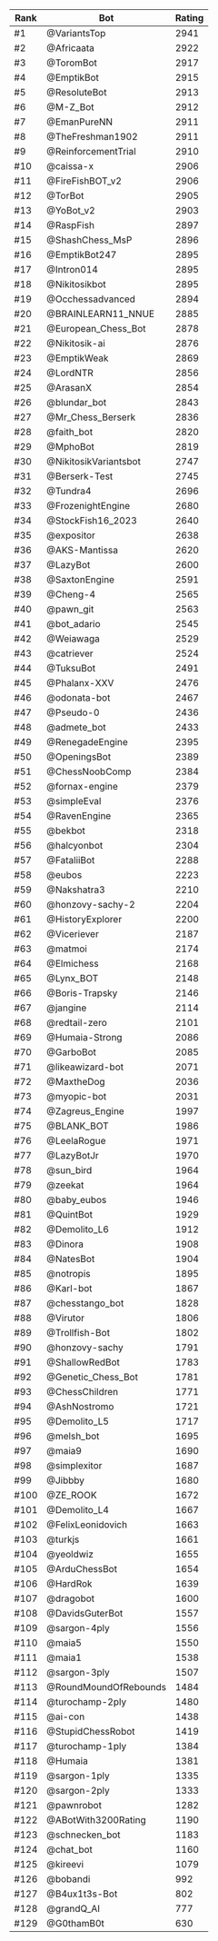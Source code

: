 Rank|Bot|Rating
---|---|---
#1|@VariantsTop|2941
#2|@Africaata|2922
#3|@ToromBot|2917
#4|@EmptikBot|2915
#5|@ResoluteBot|2913
#6|@M-Z_Bot|2912
#7|@EmanPureNN|2911
#8|@TheFreshman1902|2911
#9|@ReinforcementTrial|2910
#10|@caissa-x|2906
#11|@FireFishBOT_v2|2906
#12|@TorBot|2905
#13|@YoBot_v2|2903
#14|@RaspFish|2897
#15|@ShashChess_MsP|2896
#16|@EmptikBot247|2895
#17|@Intron014|2895
#18|@Nikitosikbot|2895
#19|@Occhessadvanced|2894
#20|@BRAINLEARN11_NNUE|2885
#21|@European_Chess_Bot|2878
#22|@Nikitosik-ai|2876
#23|@EmptikWeak|2869
#24|@LordNTR|2856
#25|@ArasanX|2854
#26|@blundar_bot|2843
#27|@Mr_Chess_Berserk|2836
#28|@faith_bot|2820
#29|@MphoBot|2819
#30|@NikitosikVariantsbot|2747
#31|@Berserk-Test|2745
#32|@Tundra4|2696
#33|@FrozenightEngine|2680
#34|@StockFish16_2023|2640
#35|@expositor|2638
#36|@AKS-Mantissa|2620
#37|@LazyBot|2600
#38|@SaxtonEngine|2591
#39|@Cheng-4|2565
#40|@pawn_git|2563
#41|@bot_adario|2545
#42|@Weiawaga|2529
#43|@catriever|2524
#44|@TuksuBot|2491
#45|@Phalanx-XXV|2476
#46|@odonata-bot|2467
#47|@Pseudo-0|2436
#48|@admete_bot|2433
#49|@RenegadeEngine|2395
#50|@OpeningsBot|2389
#51|@ChessNoobComp|2384
#52|@fornax-engine|2379
#53|@simpleEval|2376
#54|@RavenEngine|2365
#55|@bekbot|2318
#56|@halcyonbot|2304
#57|@FataliiBot|2288
#58|@eubos|2223
#59|@Nakshatra3|2210
#60|@honzovy-sachy-2|2204
#61|@HistoryExplorer|2200
#62|@Viceriever|2187
#63|@matmoi|2174
#64|@Elmichess|2168
#65|@Lynx_BOT|2148
#66|@Boris-Trapsky|2146
#67|@jangine|2114
#68|@redtail-zero|2101
#69|@Humaia-Strong|2086
#70|@GarboBot|2085
#71|@likeawizard-bot|2071
#72|@MaxtheDog|2036
#73|@myopic-bot|2031
#74|@Zagreus_Engine|1997
#75|@BLANK_BOT|1986
#76|@LeelaRogue|1971
#77|@LazyBotJr|1970
#78|@sun_bird|1964
#79|@zeekat|1964
#80|@baby_eubos|1946
#81|@QuintBot|1929
#82|@Demolito_L6|1912
#83|@Dinora|1908
#84|@NatesBot|1904
#85|@notropis|1895
#86|@Karl-bot|1867
#87|@chesstango_bot|1828
#88|@Virutor|1806
#89|@Trollfish-Bot|1802
#90|@honzovy-sachy|1791
#91|@ShallowRedBot|1783
#92|@Genetic_Chess_Bot|1781
#93|@ChessChildren|1771
#94|@AshNostromo|1721
#95|@Demolito_L5|1717
#96|@melsh_bot|1695
#97|@maia9|1690
#98|@simplexitor|1687
#99|@Jibbby|1680
#100|@ZE_ROOK|1672
#101|@Demolito_L4|1667
#102|@FelixLeonidovich|1663
#103|@turkjs|1661
#104|@yeoldwiz|1655
#105|@ArduChessBot|1654
#106|@HardRok|1639
#107|@dragobot|1600
#108|@DavidsGuterBot|1557
#109|@sargon-4ply|1556
#110|@maia5|1550
#111|@maia1|1538
#112|@sargon-3ply|1507
#113|@RoundMoundOfRebounds|1484
#114|@turochamp-2ply|1480
#115|@ai-con|1438
#116|@StupidChessRobot|1419
#117|@turochamp-1ply|1384
#118|@Humaia|1381
#119|@sargon-1ply|1335
#120|@sargon-2ply|1333
#121|@pawnrobot|1282
#122|@ABotWith3200Rating|1190
#123|@schnecken_bot|1183
#124|@chat_bot|1160
#125|@kireevi|1079
#126|@bobandi|992
#127|@B4ux1t3s-Bot|802
#128|@grandQ_AI|777
#129|@G0thamB0t|630
